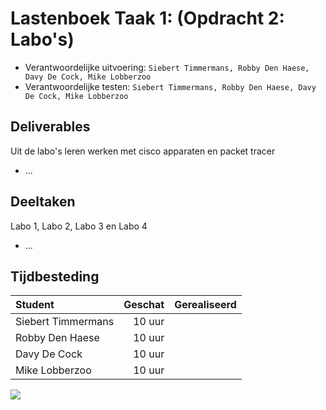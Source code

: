 # Lastenboek Taak 1: (Opdracht 2: Labo's)

* Verantwoordelijke uitvoering: `Siebert Timmermans, Robby Den Haese, Davy De Cock, Mike Lobberzoo`
* Verantwoordelijke testen: `Siebert Timmermans, Robby Den Haese, Davy De Cock, Mike Lobberzoo`

## Deliverables

Uit de labo's leren werken met cisco apparaten en packet tracer
* ...

## Deeltaken

Labo 1, Labo 2, Labo 3 en Labo 4
* ...

## Tijdbesteding

| Student  | Geschat | Gerealiseerd |
| :---     |    ---: |         ---: |
| Siebert Timmermans |    10 uur     |              |
| Robby Den Haese|     10 uur    |              |
| Davy De Cock |     10 uur    |              |
| Mike Lobberzoo |    10 uur     |              |

![](https://i.gyazo.com/0935d0259065afdbd36343f8430973d2.png)
